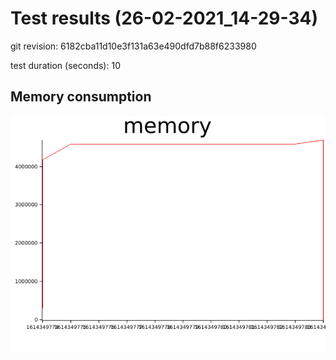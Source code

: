# Test results (26-02-2021_14-29-34)


git revision: 6182cba11d10e3f131a63e490dfd7b88f6233980

test duration (seconds): 10

## Memory consumption

![memory graph](plots/memory.png)
